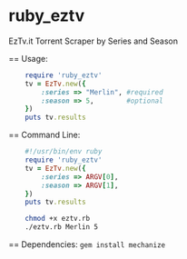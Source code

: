 ruby_eztv
=========

EzTv.it Torrent Scraper by Series and Season

== Usage:

```ruby
	require 'ruby_eztv'
	tv = EzTv.new({
		:series => "Merlin", #required
		:season => 5,        #optional
	})
	puts tv.results
```

== Command Line:

```ruby
	#!/usr/bin/env ruby
	require 'ruby_eztv'
	tv = EzTv.new({
		:series => ARGV[0],
		:season => ARGV[1],
	})
	puts tv.results
```

```bash
	chmod +x eztv.rb
	./eztv.rb Merlin 5
```

== Dependencies:
	`gem install mechanize`
